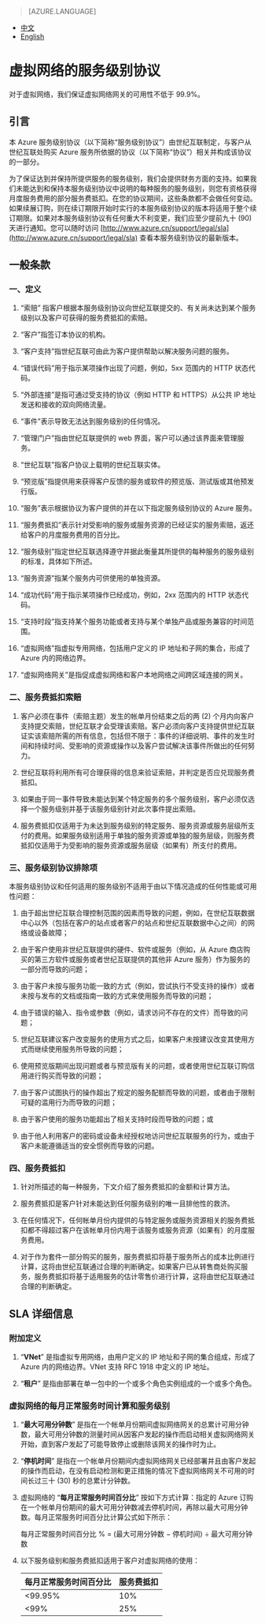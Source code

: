 <properties
	pageTitle=""
    description=""
    services=""
    documentationCenter=""
    authors=""
    manager=""
    editor=""
    tags=""/>

<tags ms.service="legal" ms.date="03/2016" wacn.date="03/2016" wacn.lang="cn"/>

> [AZURE.LANGUAGE]
- [中文](/support/legal/sla/virtual-networking/)
- [English](/support/legal/sla/virtual-networking-en/)
# 虚拟网络的服务级别协议

对于虚拟网络，我们保证虚拟网络网关的可用性不低于 99.9%。



## 引言
 

本 Azure 服务级别协议（以下简称“服务级别协议”）由世纪互联制定，与客户从世纪互联处购买 Azure 服务所依据的协议（以下简称“协议”）相关并构成该协议的一部分。

为了保证达到并保持所提供服务的服务级别，我们会提供财务方面的支持。如果我们未能达到和保持本服务级别协议中说明的每种服务的服务级别，则您有资格获得月度服务费用的部分服务费抵扣。在您的协议期间，这些条款都不会做任何变动。如果续展订购，则在续订期限开始时实行的本服务级别协议的版本将适用于整个续订期限。如果对本服务级别协议有任何重大不利变更，我们应至少提前九十 (90) 天进行通知。您可以随时访问 [http://www.azure.cn/support/legal/sla](http://www.azure.cn/support/legal/sla) 查看本服务级别协议的最新版本。



## 一般条款
 

### 一、定义
 
1. “索赔” 指客户根据本服务级别协议向世纪互联提交的、有关尚未达到某个服务级别以及客户可获得的服务费抵扣的索赔。

2. “客户”指签订本协议的机构。

3. “客户支持”指世纪互联可由此为客户提供帮助以解决服务问题的服务。

4. “错误代码”用于指示某项操作出现了问题，例如，5xx 范围内的 HTTP 状态代码。

5. “外部连接”是指可通过受支持的协议（例如 HTTP 和 HTTPS）从公共 IP 地址发送和接收的双向网络流量。

6. “事件”表示导致无法达到服务级别的任何情况。

7. “管理门户”指由世纪互联提供的 web 界面，客户可以通过该界面来管理服务。

8. “世纪互联”指客户协议上载明的世纪互联实体。

9. “预览版”指提供用来获得客户反馈的服务或软件的预览版、测试版或其他预发行版。

10. “服务”表示根据协议为客户提供的并在以下指定服务级别协议的 Azure 服务。
 
11. “服务费抵扣”表示针对受影响的服务或服务资源的已经证实的服务索赔，返还给客户的月度服务费用的百分比。
 
12. “服务级别”指定世纪互联选择遵守并据此衡量其所提供的每种服务的服务级别的标准，具体如下所述。
 
13. “服务资源”指某个服务内可供使用的单独资源。

14. “成功代码”用于指示某项操作已经成功，例如，2xx 范围内的 HTTP 状态代码。

15. “支持时段”指支持某个服务功能或者支持与某个单独产品或服务兼容的时间范围。

16. “虚拟网络”指虚拟专用网络，包括用户定义的 IP 地址和子网的集合，形成了 Azure 内的网络边界。

17. “虚拟网络网关”是指促成虚拟网络和客户本地网络之间跨区域连接的网关。


### 二、服务费抵扣索赔

1. 客户必须在事件（索赔主题）发生的帐单月份结束之后的两 (2) 个月内向客户支持提交索赔，世纪互联才会受理该索赔。客户必须向客户支持提供世纪互联证实该索赔所需的所有信息，包括但不限于：事件的详细说明、事件的发生时间和持续时间、受影响的资源或操作以及客户尝试解决该事件所做出的任何努力。

2. 世纪互联将利用所有可合理获得的信息来验证索赔，并判定是否应兑现服务费抵扣。

3. 如果由于同一事件导致未能达到某个特定服务的多个服务级别，客户必须仅选择一个服务级别并基于该服务级别针对此次事件提出索赔。

4. 服务费抵扣仅适用于为未达到服务级别的特定服务、服务资源或服务层级所支付的费用。如果服务级别适用于单独的服务资源或单独的服务层级，则服务费抵扣仅适用于为受影响的服务资源或服务层级（如果有）所支付的费用。

### 三、服务级别协议排除项

本服务级别协议和任何适用的服务级别不适用于由以下情况造成的任何性能或可用性问题：

1. 由于超出世纪互联合理控制范围的因素而导致的问题，例如，在世纪互联数据中心以外（包括在客户的站点或者客户的站点和世纪互联数据中心之间）的网络或设备故障；

2. 由于客户使用非世纪互联提供的硬件、软件或服务（例如，从 Azure 商店购买的第三方软件或服务或者世纪互联提供的其他非 Azure 服务）作为服务的一部分而导致的问题；

3. 由于客户未按与服务功能一致的方式（例如，尝试执行不受支持的操作）或者未按与发布的文档或指南一致的方式来使用服务而导致的问题；

4. 由于错误的输入、指令或参数（例如，请求访问不存在的文件）而导致的问题；

5. 世纪互联建议客户改变服务的使用方式之后，如果客户未按建议改变其使用方式而继续使用服务所导致的问题；

6. 使用预览版期间出现问题或者与预览版有关的问题，或者使用世纪互联订购信用进行购买而导致的问题；

7. 由于客户试图执行的操作超出了规定的服务配额而导致的问题，或者由于限制可疑的滥用行为而导致的问题；

8. 由于客户使用的服务功能超出了相关支持时段而导致的问题；或

9. 由于他人利用客户的密码或设备未经授权地访问世纪互联服务的行为，或由于客户未能遵循适当的安全惯例而导致的问题。

### 四、服务费抵扣

1. 针对所描述的每一种服务，下文介绍了服务费抵扣的金额和计算方法。

2. 服务费抵扣是客户针对未能达到任何服务级别的唯一且排他性的救济。

3. 在任何情况下，任何帐单月份内提供的与特定服务或服务资源相关的服务费抵扣都不得超过客户在该帐单月份内用于该服务或服务资源（如果有）的月度服务费用。

4. 对于作为套件一部分购买的服务，服务费抵扣将基于服务所占的成本比例进行计算，这将由世纪互联通过合理的判断确定。如果客户已从转售商处购买服务，服务费抵扣将基于适用服务的估计零售价进行计算，这将由世纪互联通过合理的判断确定。


## SLA 详细信息

### 附加定义 

1. “**VNet**” 是指虚拟专用网络，由用户定义的 IP 地址和子网的集合组成，形成了 Azure 内的网络边界。VNet 支持 RFC 1918 中定义的 IP 地址。

2. “**租户**” 是指由部署在单一包中的一个或多个角色实例组成的一个或多个角色。


### 虚拟网络的每月正常服务时间计算和服务级别

1. “**最大可用分钟数**” 是指在一个帐单月份期间虚拟网络网关的总累计可用分钟数，最大可用分钟数的测量时间从因客户发起的操作而启动相关虚拟网络网关开始，直到客户发起了可能导致停止或删除该网关的操作时为止。

2. “**停机时间**” 是指在一个帐单月份期间内虚拟网络网关已经部署并且由客户发起的操作而启动，在没有启动检测和更正措施的情况下虚拟网络网关不可用的时间长过三十 (30) 秒的总累计分钟数。

3. 虚拟网络的 “**每月正常服务时间百分比**” 按如下方式计算：指定的 Azure 订购在一个帐单月份期间的最大可用分钟数减去停机时间，再除以最大可用分钟数。每月正常服务时间百分比计算公式如下所示：

	每月正常服务时间百分比 % = (最大可用分钟数 − 停机时间) ÷ 最大可用分钟数 

4. 以下服务级别和服务费抵扣适用于客户对虚拟网络的使用：

	每月正常服务时间百分比	|服务费抵扣
	--------------------|---------
	<99.95%				|10% 
	<99%				|25% 

 